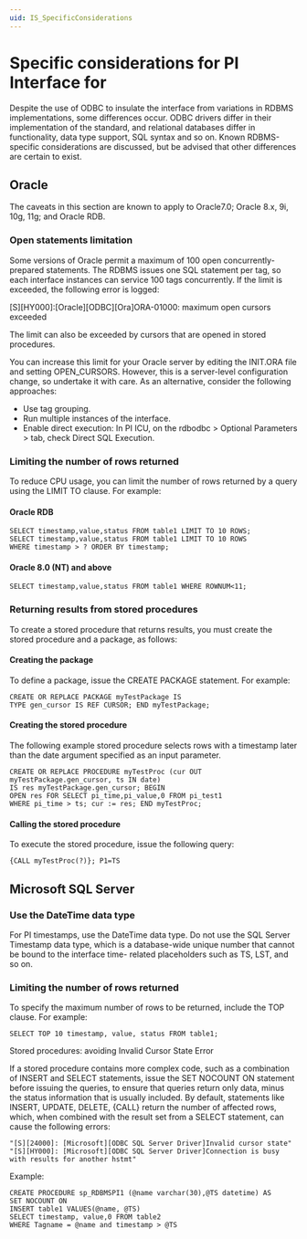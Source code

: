 ```yaml
---
uid: IS_SpecificConsiderations
---
```


# Specific considerations for PI Interface for <interface name>

<!-- Draft comment: This is an interface-specific topic. REPLACE WITH CONTENT FOR YOUR INTERFACE. -->

Despite the use of ODBC to insulate the interface from variations in RDBMS implementations, some differences occur. ODBC drivers differ in their implementation of the standard, and relational databases differ in functionality, data type support, SQL syntax and so on. Known RDBMS-specific considerations are discussed, but be advised that other differences are certain to exist.

## Oracle

The caveats in this section are known to apply to Oracle7.0; Oracle 8.x, 9i, 10g, 11g; and Oracle RDB.

### Open statements limitation

Some versions of Oracle permit a maximum of 100 open concurrently-prepared statements. The RDBMS issues one SQL statement per tag, so each interface instances can service 100 tags concurrently. If the limit is exceeded, the following error is logged:

[S][HY000]:[Oracle][ODBC][Ora]ORA-01000: maximum open cursors exceeded

The limit can also be exceeded by cursors that are opened in stored procedures.

You can increase this limit for your Oracle server by editing the INIT.ORA file and setting OPEN_CURSORS. However, this is a server-level configuration change, so undertake it with care. As an alternative, consider the following approaches:

* Use tag grouping.
* Run multiple instances of the interface.
* Enable direct execution: In PI ICU, on the rdbodbc > Optional Parameters > tab, check Direct SQL Execution.

### Limiting the number of rows returned

To reduce CPU usage, you can limit the number of rows returned by a query using the LIMIT TO clause. For example:

#### Oracle RDB

```text
SELECT timestamp,value,status FROM table1 LIMIT TO 10 ROWS;
SELECT timestamp,value,status FROM table1 LIMIT TO 10 ROWS
WHERE timestamp > ? ORDER BY timestamp;
```

#### Oracle 8.0 (NT) and above

```text
SELECT timestamp,value,status FROM table1 WHERE ROWNUM<11;
```

### Returning results from stored procedures

To create a stored procedure that returns results, you must create the stored procedure and a package, as follows:

#### Creating the package

To define a package, issue the CREATE PACKAGE statement. For example:

```text
CREATE OR REPLACE PACKAGE myTestPackage IS
TYPE gen_cursor IS REF CURSOR; END myTestPackage;
```

#### Creating the stored procedure

The following example stored procedure selects rows with a timestamp later than the date argument specified as an input parameter.

```text
CREATE OR REPLACE PROCEDURE myTestProc (cur OUT myTestPackage.gen_cursor, ts IN date)
IS res myTestPackage.gen_cursor; BEGIN
OPEN res FOR SELECT pi_time,pi_value,0 FROM pi_test1
WHERE pi_time > ts; cur := res; END myTestProc;
```

#### Calling the stored procedure

To execute the stored procedure, issue the following query:

```text
{CALL myTestProc(?)}; P1=TS
```

## Microsoft SQL Server

### Use the DateTime data type

For PI timestamps, use the DateTime data type. Do not use the SQL Server Timestamp data type, which is a database-wide unique number that cannot be bound to the interface time- related placeholders such as TS, LST, and so on.

### Limiting the number of rows returned

To specify the maximum number of rows to be returned, include the TOP clause. For example:

```text
SELECT TOP 10 timestamp, value, status FROM table1;
```

Stored procedures: avoiding Invalid Cursor State Error

If a stored procedure contains more complex code, such as a combination of INSERT and SELECT statements, issue the SET NOCOUNT ON statement before issuing the queries, to ensure that queries return only data, minus the status information that is usually included. By default, statements like INSERT, UPDATE, DELETE, {CALL} return the number of affected rows, which, when combined with the result set from a SELECT statement, can cause the following errors:

```text
"[S][24000]: [Microsoft][ODBC SQL Server Driver]Invalid cursor state"
"[S][HY000]: [Microsoft][ODBC SQL Server Driver]Connection is busy with results for another hstmt"
```

Example:

```text
CREATE PROCEDURE sp_RDBMSPI1 (@name varchar(30),@TS datetime) AS
SET NOCOUNT ON
INSERT table1 VALUES(@name, @TS)
SELECT timestamp, value,0 FROM table2
WHERE Tagname = @name and timestamp > @TS
```
